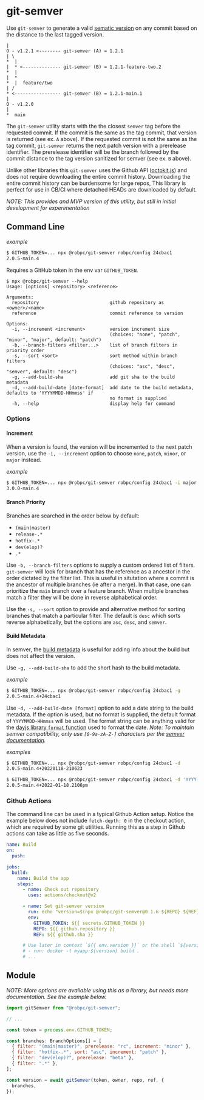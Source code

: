 # git-semver

Use `git-semver` to generate a valid [sematic version](https://semver.org/) on any commit based on the distance to the last tagged version.

    |
    O - v1.2.1 <-------- git-semver (A) = 1.2.1
    | \
    *  |
    |  * <-------------- git-semver (B) = 1.2.1-feature-two.2
    *  |
    |  *
    *  |  feature/two
    | /
    * <----------------- git-semver (B) = 1.2.1-main.1
    |
    O - v1.2.0
    |
    *  main

The `git-semver` utility starts with the the closest `semver` tag before the requested commit. If the commit is the same as the tag commit, that version is returned (see ex. `A` above). If the requested commit is not the same as the tag commit, `git-semver` returns the next patch version with a prerelease identifier. The prerelease identifier will be the branch followed by the commit distance to the tag version sanitized for semver (see ex. `B` above).

Unlike other libraries this `git-semver` uses the Github API ([octokit.js](https://github.com/octokit/octokit.js)) and does not require downloading the entire commit history. Downloading the entire commit history can be burdensome for large repos, This library is perfect for use in CB/CI where detached HEADs are downloaded by default.

_NOTE: This provides and MVP version of this utility, but still in initial development for experimentation_

## Command Line

_example_

```bash
$ GITHUB_TOKEN=... npx @robpc/git-semver robpc/config 24cbac1
2.0.5-main.4
```

Requires a GitHub token in the env var `GITHUB_TOKEN`.

```
$ npx @robpc/git-semver --help
Usage: [options] <repository> <reference>

Arguments:
  repository                          github repository as <owner>/<name>
  reference                           commit reference to version

Options:
  -i, --increment <increment>         version increment size
                                      (choices: "none", "patch", "minor", "major", default: "patch")
  -b, --branch-filters <filter...>    list of branch filters in priority order
  -s, --sort <sort>                   sort method within branch filters
                                      (choices: "asc", "desc", "semver", default: "desc")
  -g, --add-build-sha                 add git sha to the build metadata
  -d, --add-build-date [date-format]  add date to the build metadata, defaults to 'YYYYMMDD-HHmmss' if
                                      no format is supplied
  -h, --help                          display help for command
```

### Options

#### Increment

When a version is found, the version will be incremented to the next patch version, use the `-i, --increment` option to choose `none`, `patch`, `minor`, or `major` instead.

_example_

```bash
$ GITHUB_TOKEN=... npx @robpc/git-semver robpc/config 24cbac1 -i major
3.0.0-main.4
```

#### Branch Priority

Branches are searched in the order below by default:

- `(main|master)`
- `release-.*`
- `hotfix-.*`
- `dev(elop)?`
- `.*`

Use `-b, --branch-filters` options to supply a custom ordered list of filters. `git-semver` will look for branch that has the reference as a ancestor in the order dictated by the filter list. This is useful in situtation where a commit is the ancestor of multiple branches (ie after a merge). In that case, one can prioritize the `main` branch over a feature branch. When multiple branches match a filter they will be done in reverse alphabetical order.

Use the `-s, --sort` option to provide and alternative method for sorting branches that match a particular filter. The default is `desc` which sorts reverse alphabetically, but the options are `asc`, `desc`, and `semver`.

#### Build Metadata

In semver, the [build metadata](https://semver.org/#spec-item-10) is useful for adding info about the build but does not affect the version.

Use `-g, --add-build-sha` to add the short hash to the build metadata.

_example_

```bash
$ GITHUB_TOKEN=... npx @robpc/git-semver robpc/config 24cbac1 -g
2.0.5-main.4+24cbac1
```

Use `-d, --add-build-date [format]` option to add a date string to the build metadata. If the option is used, but no format is supplied, the default format of `YYYYMMDD-HHmmss` will be used. The format string can be anything valid for the [dayjs library `format` function](https://day.js.org/docs/en/display/format) used to format the date. _Note: To maintain semver compatibility, only use `[0-9a-zA-Z-]` characters per the [semver documentation](https://semver.org/#spec-item-10)._

_examples_

```bash
$ GITHUB_TOKEN=... npx @robpc/git-semver robpc/config 24cbac1 -d
2.0.5-main.4+20220118-210623

$ GITHUB_TOKEN=... npx @robpc/git-semver robpc/config 24cbac1 -d 'YYYY-MM-DD.HHmma'
2.0.5-main.4+2022-01-18.2106pm
```

### Github Actions

The command line can be used in a typical Github Action setup. Notice the example below does not include `fetch-depth: 0` in the checkout action, which are required by some git utilities. Running this as a step in Github actions can take as little as five seconds.

```yaml
name: Build
on:
  push:

jobs:
  build:
    name: Build the app
    steps:
      - name: Check out repository
        uses: actions/checkout@v2

      - name: Set git-semver version
        run: echo "version=$(npx @robpc/git-semver@0.1.6 ${REPO} ${REF})" >> $GITHUB_ENV
        env:
          GITHUB_TOKEN: ${{ secrets.GITHUB_TOKEN }}
          REPO: ${{ github.repository }}
          REF: ${{ github.sha }}

      # Use later in context `${{ env.version }}` or the shell `${version}` like:
      # - run: docker -t myapp:${version} build .
      # ...
```

## Module

_NOTE: More options are available using this as a library, but needs more documentation. See the example below._

```js
import gitSemver from "@robpc/git-semver";

// ...

const token = process.env.GITHUB_TOKEN;

const branches: BranchOptions[] = [
  { filter: "(main|master)", prerelease: "rc", increment: "minor" },
  { filter: "hotfix-.*", sort: "asc", increment: "patch" },
  { filter: "dev(elop)?", prerelease: "beta" },
  { filter: ".*" },
];

const version = await gitSemver(token, owner, repo, ref, {
  branches,
});
```
